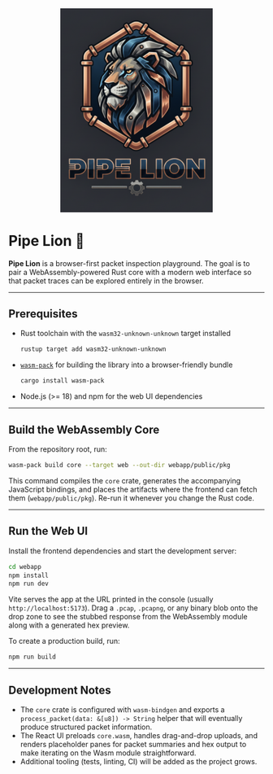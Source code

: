 <div align="center"><img src="logo.png" width="300" align="center"></div>

# Pipe Lion 🦁

**Pipe Lion** is a browser-first packet inspection playground. The goal is to pair a WebAssembly-powered
Rust core with a modern web interface so that packet traces can be explored entirely in the browser.

---

## Prerequisites

- Rust toolchain with the `wasm32-unknown-unknown` target installed
  ```bash
  rustup target add wasm32-unknown-unknown
  ```
- [`wasm-pack`](https://rustwasm.github.io/wasm-pack/installer/) for building the library into a browser-friendly bundle
  ```bash
  cargo install wasm-pack
  ```
- Node.js (>= 18) and npm for the web UI dependencies

---

## Build the WebAssembly Core

From the repository root, run:

```bash
wasm-pack build core --target web --out-dir webapp/public/pkg
```

This command compiles the `core` crate, generates the accompanying JavaScript bindings, and places the artifacts where the
frontend can fetch them (`webapp/public/pkg`). Re-run it whenever you change the Rust code.

---

## Run the Web UI

Install the frontend dependencies and start the development server:

```bash
cd webapp
npm install
npm run dev
```

Vite serves the app at the URL printed in the console (usually `http://localhost:5173`). Drag a `.pcap`, `.pcapng`, or any
binary blob onto the drop zone to see the stubbed response from the WebAssembly module along with a generated hex preview.

To create a production build, run:

```bash
npm run build
```

---

## Development Notes

- The `core` crate is configured with `wasm-bindgen` and exports a `process_packet(data: &[u8]) -> String` helper that will
  eventually produce structured packet information.
- The React UI preloads `core.wasm`, handles drag-and-drop uploads, and renders placeholder panes for packet summaries and hex
  output to make iterating on the Wasm module straightforward.
- Additional tooling (tests, linting, CI) will be added as the project grows.
